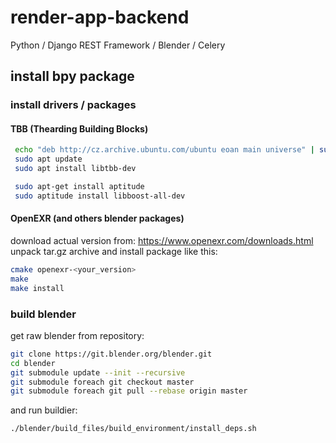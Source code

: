 # render-app-backend
Python / Django REST Framework / Blender / Celery

## install bpy package

### install drivers / packages

#### TBB (Thearding Building Blocks)

```bash
 echo "deb http://cz.archive.ubuntu.com/ubuntu eoan main universe" | sudo tee -a  /etc/apt/sources.list
 sudo apt update
 sudo apt install libtbb-dev
```

```bash
 sudo apt-get install aptitude
 sudo aptitude install libboost-all-dev
```

#### OpenEXR (and others blender packages)

download actual version from: https://www.openexr.com/downloads.html
unpack tar.gz archive and install package like this:

```bash
cmake openexr-<your_version>
make
make install
```

### build blender

get raw blender from repository:

```bash
git clone https://git.blender.org/blender.git
cd blender
git submodule update --init --recursive
git submodule foreach git checkout master
git submodule foreach git pull --rebase origin master
```

and run buildier:

```bash
./blender/build_files/build_environment/install_deps.sh
```
